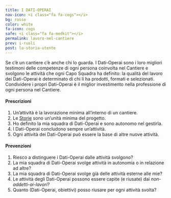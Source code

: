 ```yaml
---
title: I DATI-OPERAI
nav-icon: <i class="fa fa-cogs"></i>
bg: rosso
color: white
fa-icon: cogs
safe: <i class="fa fa-medkit"></i>
permalink: lavoro-nel-cantiere
prev: i-ruoli
post: la-storia-utente
---
```



Se c’è un cantiere c’è anche chi lo guarda. I Dati-Operai sono i loro migliori testimoni delle competenze di ogni persona coinvolta nel Cantiere e svolgono le attività che ogni Capo Squadra ha definito: la qualità del lavoro dei Dati-Operai è determinato di chi li ha prodotti, formati e selezionati. Condividere i propri Dati-Operai è il miglior investimento nella professione di ogni persona nel Cantiere. 

#### <i class="fa fa-exclamation-circle"></i> Prescrizioni

1. Un’attività è la lavorazione minima all’interno di un cantiere.
2. Le [Storie](#glossario) sono un’unità minima del progetto. 
3. Ho definito la mia squadra di Dati-Operai e sono autonomo nel gestirla.
4. I Dati-Operai concludono sempre un’attività.  
5. Ogni attività dei Dati-Operai può essere la base di altre nuove attività.

#### <i class="fa fa-question-circle"></i> Prevenzioni

1. Riesco a distinguere i Dati-Operai dalle attività svolgono?
2. La mia squadra di Dati-Operai svolge attività in autonomia o in relazione ad altre?
3. La mia squadra di Dati-Operai svolge già delle attività esterne alle mie?
4. Le attività degli Dati-Operai possono essere capite (e riusate) dai *non-addetti-ai-lavori*?
5. Quanto (Dati-Operai, obiettivi) posso riusare per ogni attività svolta?
